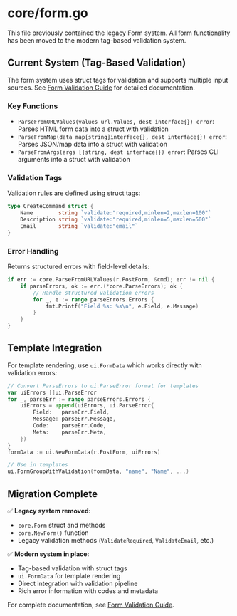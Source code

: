 # core/form.go

This file previously contained the legacy Form system. All form functionality has been moved to the modern tag-based validation system.

## Current System (Tag-Based Validation)

The form system uses struct tags for validation and supports multiple input sources. See [Form Validation Guide](../form-validation-guide.md) for detailed documentation.

### Key Functions

- `ParseFromURLValues(values url.Values, dest interface{}) error`: Parses HTML form data into a struct with validation
- `ParseFromMap(data map[string]interface{}, dest interface{}) error`: Parses JSON/map data into a struct with validation  
- `ParseFromArgs(args []string, dest interface{}) error`: Parses CLI arguments into a struct with validation

### Validation Tags

Validation rules are defined using struct tags:

```go
type CreateCommand struct {
    Name        string `validate:"required,minlen=2,maxlen=100"`
    Description string `validate:"required,minlen=5,maxlen=500"`
    Email       string `validate:"email"`
}
```

### Error Handling

Returns structured errors with field-level details:

```go
if err := core.ParseFromURLValues(r.PostForm, &cmd); err != nil {
    if parseErrors, ok := err.(*core.ParseErrors); ok {
        // Handle structured validation errors
        for _, e := range parseErrors.Errors {
            fmt.Printf("Field %s: %s\n", e.Field, e.Message)
        }
    }
}
```

## Template Integration

For template rendering, use `ui.FormData` which works directly with validation errors:

```go
// Convert ParseErrors to ui.ParseError format for templates
var uiErrors []ui.ParseError
for _, parseErr := range parseErrors.Errors {
    uiErrors = append(uiErrors, ui.ParseError{
        Field:   parseErr.Field,
        Message: parseErr.Message,
        Code:    parseErr.Code,
        Meta:    parseErr.Meta,
    })
}
formData := ui.NewFormData(r.PostForm, uiErrors)

// Use in templates
ui.FormGroupWithValidation(formData, "name", "Name", ...)
```

## Migration Complete

✅ **Legacy system removed:**
- `core.Form` struct and methods
- `core.NewForm()` function  
- Legacy validation methods (`ValidateRequired`, `ValidateEmail`, etc.)

✅ **Modern system in place:**
- Tag-based validation with struct tags
- `ui.FormData` for template rendering
- Direct integration with validation pipeline
- Rich error information with codes and metadata

For complete documentation, see [Form Validation Guide](../form-validation-guide.md).
